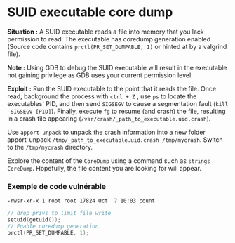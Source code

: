 # SUID executable core dump

**Situation :** A SUID executable reads a file into memory that you lack permission to read. The executable has coredump generation enabled (Source code contains `prctl(PR_SET_DUMPABLE, 1)` or hinted at by a valgrind file).

**Note :** Using GDB to debug the SUID executable will result in the executable not gaining privilege as GDB uses your current permission level.

**Exploit :** Run the SUID executable to the point that it reads the file. Once read, background the process with `ctrl + Z` , use `ps` to locate the executables' PID, and then send `SIGSEGV` to cause a segmentation fault (`kill -SIGSEGV [PID]`). Finally, execute `fg` to resume (and crash) the file, resulting in a crash file appearing (`/var/crash/_path_to_executable.uid.crash`).

Use `apport-unpack` to unpack the crash information into a new folder apport-unpack `/tmp/_path_to_executable.uid.crash /tmp/mycrash`. Switch to the `/tmp/mycrash` directory.

Explore the content of the `CoreDump` using a command such as `strings CoreDump`. Hopefully, the file content you are looking for will appear.

### Exemple de code vulnérable

```
-rwsr-xr-x 1 root root 17824 Oct  7 10:03 count
```

```c
// drop privs to limit file write
setuid(getuid());
// Enable coredump generation
prctl(PR_SET_DUMPABLE, 1);
```

